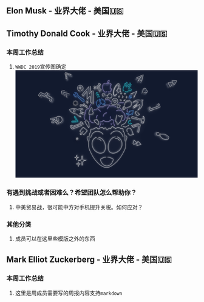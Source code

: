 ## Elon Musk - 业界大佬 - 美国🇺🇸

## Timothy Donald Cook - 业界大佬 - 美国🇺🇸

### 本周工作总结

1. `WWDC 2019`宣传图确定
![wwdc](/images/wwdc.png)


### 有遇到挑战或者困难么？希望团队怎么帮助你？

1. 中美贸易战，很可能中方对手机提升关税。如何应对？


### 其他分类

1. 成员可以在这里些模版之外的东西


## Mark Elliot Zuckerberg - 业界大佬 - 美国🇺🇸

### 本周工作总结

1. 这里是周成员需要写的周报内容支持`markdown`


